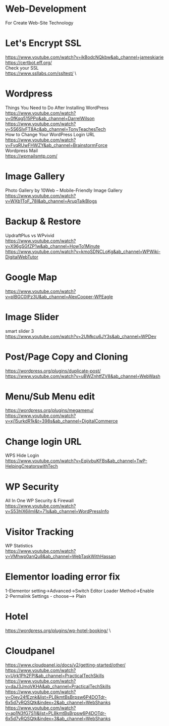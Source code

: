 # Web-Development
For Create Web-Site Technology

# Let's Encrypt SSL
https://www.youtube.com/watch?v=ikBodcNQkbw&ab_channel=jameskiarie \
https://certbot.eff.org/ \
Check your SSL \
https://www.ssllabs.com/ssltest/  \


# Wordpress
Things You Need to Do After Installing WordPress \
https://www.youtube.com/watch?v=0fKqg515PPo&ab_channel=DarrelWilson \
https://www.youtube.com/watch?v=5S6SIvFT8Ac&ab_channel=TonyTeachesTech \
How to Change Your WordPress Login URL \
https://www.youtube.com/watch?v=FvqRUwFHWZY&ab_channel=BrainstormForce \
Wordpress Mail \
https://wpmailsmtp.com/

# Image Gallery
Photo Gallery by 10Web – Mobile-Friendly Image Gallery \
https://www.youtube.com/watch?v=WXb1ToF_78I&ab_channel=ArupTalkBlogs

# Backup & Restore
UpdraftPlus vs WPvivid \
https://www.youtube.com/watch?v=X96gSGfZP1w&ab_channel=HowTo1Minute \
https://www.youtube.com/watch?v=kmoSDNCLoKg&ab_channel=WPWiki-DigitalWebTutor

# Google Map
https://www.youtube.com/watch?v=plBGC0IPz3U&ab_channel=AlexCooper-WPEagle

# Image Slider
smart slider 3 \
https://www.youtube.com/watch?v=2UMkcu6JY3s&ab_channel=WPDev

# Post/Page Copy and Cloning
https://wordpress.org/plugins/duplicate-post/ \
https://www.youtube.com/watch?v=uBWZnhtfZV8&ab_channel=WebWash

# Menu/Sub Menu edit
https://wordpress.org/plugins/megamenu/ \
https://www.youtube.com/watch?v=xj15urkdR1k&t=398s&ab_channel=DigitalCommerce

# Change login URL
WPS Hide Login \
https://www.youtube.com/watch?v=EqiivbuKFBs&ab_channel=TwP-HelpingCreatorswithTech

# WP Security
All In One WP Security & Firewall \
https://www.youtube.com/watch?v=S53hlX6iImI&t=71s&ab_channel=WordPressInfo

# Visitor Tracking
WP Statistics \
https://www.youtube.com/watch?v=VMhwp0anQu8&ab_channel=WebTaskWithHassan

# Elementor loading error fix
1-Elementor setting->Advanced->Switch Editor Loader Method->Enable \
2-Permalink Settings - choose--> Plain

# Hotel
https://wordpress.org/plugins/wp-hotel-booking/ \

# Cloudpanel
https://www.cloudpanel.io/docs/v2/getting-started/other/ \
https://www.youtube.com/watch?v=Ujrk1Ph2FPI&ab_channel=PracticalTechSkills \
https://www.youtube.com/watch?v=daJ3JmoVKHA&ab_channel=PracticalTechSkills \
https://www.youtube.com/watch?v=Oiev24fEznk&list=PL8kmtBsBrpsw6P4DOTdr-6x5d7vRQSQtk&index=2&ab_channel=WebShanks \
https://www.youtube.com/watch?v=ap1N3fG7S1I&list=PL8kmtBsBrpsw6P4DOTdr-6x5d7vRQSQtk&index=3&ab_channel=WebShanks

